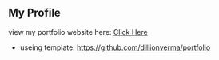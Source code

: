 ## My Profile

view my portfolio website here: [Click Here](https://yiming1234.cn)

- useing template: https://github.com/dillionverma/portfolio